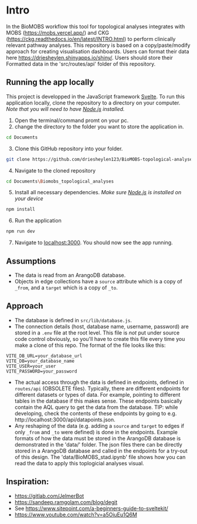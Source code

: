 # Intro
In the BioMOBS workflow this tool for topological analyses integrates with MOBS (https://mobs.vercel.app/) and CKG (https://ckg.readthedocs.io/en/latest/INTRO.html) to perform clinically relevant pathway analyses. This repository is based on a copy/paste/modify approach for creating visualisation dashboards. Users can format their data here https://driesheylen.shinyapps.io/shiny/. Users should store their Formatted data in the 'src/routes/api' folder of this repository.

## Running the app locally
This project is developped in the JavaScript framework [Svelte](https://svelte.dev). To run this application locally, clone the repository to a directory on your computer. *Note that you will need to have [Node.js](https://nodejs.org) installed.*

1. Open the terminal/command promt on your pc.
2. change the directory to the folder you want to store the application in.
```bash
cd Documents
```
3. Clone this GitHub repository into your folder.
```bash
git clone https://github.com/driesheylen123/BioMOBS-topological-analyses.git
```
4. Navigate to the cloned repository
```bash
cd Documents\Biomobs_topological_analyses
```
5. Install all necessary dependencies. *Make sure [Node.js](https://nodejs.org) is installed on your device*
```bash
npm install
```
6. Run the application
```bash
npm run dev
```
7. Navigate to [localhost:3000](http://localhost:3000). You should now see the app running.



## Assumptions
- The data is read from an ArangoDB database.
- Objects in edge collections have a `source` attribute which is a copy of `_from`, and a `target` which is a copy of `_to`.

## Approach
- The database is defined in `src/lib/database.js`.
- The connection details (host, database name, username, password) are stored in a `.env` file at the root level. This file is _not_ put under source code control obviously, so you'll have to create this file every time you make a clone of this repo. The format of the file looks like this:

```
VITE_DB_URL=your_database_url
VITE_DB=your_database_name
VITE_USER=your_user
VITE_PASSWORD=your_password
```

- The actual access through the data is defined in endpoints, defined in `routes/api` (OBSOLETE files). Typically, there are different endpoints for different datasets or types of data. For example, pointing to different tables in the database if this makes sense. These endpoints basically contain the AQL query to get the data from the database. TIP: while developing, check the contents of these endpoints by going to e.g. http://localhost:3000/api/datapoints.json.
- Any reshaping of the data (e.g. adding a `source` and `target` to edges if only `_from` and `_to` were defined) is done in the endpoints. Example formats of how  the data must be stored in the ArangoDB database is demonstrated in the 'data/' folder. The json files there can be directly stored in a ArangoDB database and called in the endpoints for a try-out of this design. The 'data/BioMOBS_stad.ipynb' file shows how you can read the data to apply this toplogicial analyses visual.

## Inspiration:
- https://gitlab.com/JelmerBot
- https://sandeep.ramgolam.com/blog/degit
- See https://www.sitepoint.com/a-beginners-guide-to-sveltekit/
- https://www.youtube.com/watch?v=a5OiuEu1Q6M
